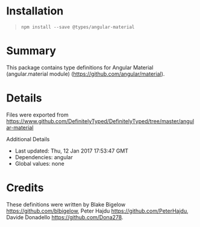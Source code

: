 # Installation
> `npm install --save @types/angular-material`

# Summary
This package contains type definitions for Angular Material (angular.material module) (https://github.com/angular/material).

# Details
Files were exported from https://www.github.com/DefinitelyTyped/DefinitelyTyped/tree/master/angular-material

Additional Details
 * Last updated: Thu, 12 Jan 2017 17:53:47 GMT
 * Dependencies: angular
 * Global values: none

# Credits
These definitions were written by Blake Bigelow <https://github.com/blbigelow>, Peter Hajdu <https://github.com/PeterHajdu>, Davide Donadello <https://github.com/Dona278>.
